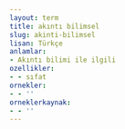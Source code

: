 ```yaml
---
layout: term
title: akıntı bilimsel
slug: akinti-bilimsel
lisan: Türkçe
anlamlar:
- Akıntı bilimi ile ilgili
ozellikler:
- - sıfat
ornekler:
- - ''
orneklerkaynak:
- - ''
---
```


